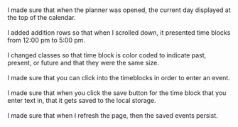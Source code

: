 <br>I made sure that when the planner was opened, the current day displayed at the top of the calendar.</br>
<br>I added addition rows so that when I scrolled down, it presented time blocks from 12:00 pm to 5:00 pm.</br>
<br>I changed classes so that time block is color coded to indicate past, present, or future and that they were the same size.</br>
<br>I made sure that you can click into the timeblocks in order to enter an event.</br>
<br>I made sure that when you click the save button for the time block that you enter text in, that it gets saved to the local storage.</br>
<br>I made sure that when I refresh the page, then the saved events persist.</br>